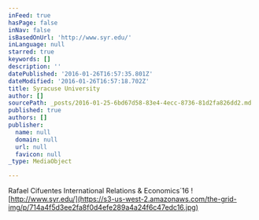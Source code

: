 ```yaml
---
inFeed: true
hasPage: false
inNav: false
isBasedOnUrl: 'http://www.syr.edu/'
inLanguage: null
starred: true
keywords: []
description: ''
datePublished: '2016-01-26T16:57:35.801Z'
dateModified: '2016-01-26T16:57:18.702Z'
title: Syracuse University
author: []
sourcePath: _posts/2016-01-25-6bd67d58-83e4-4ecc-8736-81d2fa826dd2.md
published: true
authors: []
publisher:
  name: null
  domain: null
  url: null
  favicon: null
_type: MediaObject

---
```

Rafael Cifuentes  International Relations & Economics´16
![http://www.syr.edu/](https://s3-us-west-2.amazonaws.com/the-grid-img/p/714a4f5d3ee2fa8f0d4efe289a4a24f6c47edc16.jpg)